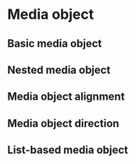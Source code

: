 # Media object

## Basic media object

<code-preview>
  <template>
    <div class="flex flex-row items-start gap-4 p-5 bg-white">
      <img
      class="w-16"
      src="https://api.dicebear.com/5.x/fun-emoji/svg"
      alt="avatar"
    />
      <div class="text-gray-900">
        <h5 class="mb-2 text-lg font-medium">Media heading</h5>
        <p class="m-0 text-base font">Will you do the same for me? It's time to face the music I'm no longer your muse. Heard it's beautiful, be the judge and my girls gonna take a vote. I can feel a phoenix inside of me. Heaven is jealous of our love, angels are crying from up above. Yeah, you take me to utopia.</p>
      </div>
    </div>
  </template>
</code-preview>

## Nested media object

<code-preview>
  <template>
    <div class="flex flex-row items-start gap-4 p-5 bg-white">
      <img
      class="w-16"
      src="https://api.dicebear.com/5.x/fun-emoji/svg"
      alt="avatar"
    />
      <div class="text-gray-900">
        <h5 class="mb-2 text-lg font-medium">Media heading</h5>
        <p class="m-0 text-base font">Will you do the same for me? It's time to face the music I'm no longer your muse. Heard it's beautiful, be the judge and my girls gonna take a vote. I can feel a phoenix inside of me. Heaven is jealous of our love, angels are crying from up above. Yeah, you take me to utopia.</p>
        <div class="flex flex-row items-start gap-4 p-5 bg-white">
          <img
          class="w-16"
          src="https://api.dicebear.com/5.x/fun-emoji/svg"
          alt="avatar"
        />
          <div class="text-gray-900">
            <h5 class="mb-2 text-lg font-medium">Media heading</h5>
            <p class="m-0 text-base font">Will you do the same for me? It's time to face the music I'm no longer your muse. Heard it's beautiful, be the judge and my girls gonna take a vote. I can feel a phoenix inside of me. Heaven is jealous of our love, angels are crying from up above. Yeah, you take me to utopia.</p>
          </div>
        </div>
      </div>
    </div>
  </template>
</code-preview>

## Media object alignment

<code-preview>
  <template>
    <div class="flex flex-row items-start gap-4 p-5 bg-white">
      <img
      class="w-16"
      src="https://api.dicebear.com/5.x/fun-emoji/svg"
      alt="avatar"
    />
      <div class="text-gray-900">
        <h5 class="mb-2 text-lg font-medium">Top aligned media</h5>
        <p class="m-0 text-base font">Will you do the same for me? It's time to face the music I'm no longer your muse. Heard it's beautiful, be the judge and my girls gonna take a vote. I can feel a phoenix inside of me. Heaven is jealous of our love, angels are crying from up above. Yeah, you take me to utopia.</p>
      </div>
    </div>
  </template>
</code-preview>

<code-preview>
  <template>
    <div class="flex flex-row items-center gap-4 p-5 bg-white">
      <img
      class="w-16"
      src="https://api.dicebear.com/5.x/fun-emoji/svg"
      alt="avatar"
    />
      <div class="text-gray-900">
        <h5 class="mb-2 text-lg font-medium">Center aligned media</h5>
        <p class="m-0 text-base font">Will you do the same for me? It's time to face the music I'm no longer your muse. Heard it's beautiful, be the judge and my girls gonna take a vote. I can feel a phoenix inside of me. Heaven is jealous of our love, angels are crying from up above. Yeah, you take me to utopia.</p>
      </div>
    </div>
  </template>
</code-preview>

<code-preview>
  <template>
    <div class="flex flex-row items-end gap-4 p-5 bg-white">
      <img
      class="w-16"
      src="https://api.dicebear.com/5.x/fun-emoji/svg"
      alt="avatar"
    />
      <div class="text-gray-900">
        <h5 class="mb-2 text-lg font-medium">Bottom aligned media</h5>
        <p class="m-0 text-base font">Will you do the same for me? It's time to face the music I'm no longer your muse. Heard it's beautiful, be the judge and my girls gonna take a vote. I can feel a phoenix inside of me. Heaven is jealous of our love, angels are crying from up above. Yeah, you take me to utopia.</p>
      </div>
    </div>
  </template>
</code-preview>

## Media object direction

<code-preview>
  <template>
    <div class="flex flex-row-reverse items-start gap-4 p-5 bg-white">
      <img
      class="w-16"
      src="https://api.dicebear.com/5.x/fun-emoji/svg"
      alt="avatar"
    />
      <div class="text-gray-900">
        <h5 class="mb-2 text-lg font-medium">Media heading</h5>
        <p class="m-0 text-base font">Will you do the same for me? It's time to face the music I'm no longer your muse. Heard it's beautiful, be the judge and my girls gonna take a vote. I can feel a phoenix inside of me. Heaven is jealous of our love, angels are crying from up above. Yeah, you take me to utopia.</p>
      </div>
    </div>
  </template>
</code-preview>

## List-based media object

<code-preview>
  <template>
    <ul>
      <li>
        <div class="flex flex-row items-start gap-4 p-5 bg-white">
          <img src="https://api.dicebear.com/5.x/fun-emoji/svg" alt="avatar" class="w-16" />
          <div class="text-gray-900">
            <h5 class="mb-2 text-lg font-medium">Media heading</h5>
            <p class="m-0 text-base font">
              Will you do the same for me? It's time to face the music I'm no longer your muse.
            </p>
          </div>
        </div>
      </li>
      <li>
        <div class="flex flex-row items-start gap-4 p-5 bg-white">
          <img src="https://api.dicebear.com/5.x/fun-emoji/svg" alt="avatar" class="w-16" />
          <div class="text-gray-900">
            <h5 class="mb-2 text-lg font-medium">Media heading</h5>
            <p class="m-0 text-base font">
              Will you do the same for me? It's time to face the music I'm no longer your muse.
            </p>
          </div>
        </div>
      </li>
      <li>
        <div class="flex flex-row items-start gap-4 p-5 bg-white">
          <img src="https://api.dicebear.com/5.x/fun-emoji/svg" alt="avatar" class="w-16" />
          <div class="text-gray-900">
            <h5 class="mb-2 text-lg font-medium">Media heading</h5>
            <p class="m-0 text-base font">
              Will you do the same for me? It's time to face the music I'm no longer your muse.
            </p>
          </div>
        </div>
      </li>
      <li>
        <div class="flex flex-row items-start gap-4 p-5 bg-white">
          <img src="https://api.dicebear.com/5.x/fun-emoji/svg" alt="avatar" class="w-16" />
          <div class="text-gray-900">
            <h5 class="mb-2 text-lg font-medium">Media heading</h5>
            <p class="m-0 text-base font">
              Will you do the same for me? It's time to face the music I'm no longer your muse.
            </p>
          </div>
        </div>
      </li>
    </ul>
  </template>
</code-preview>
